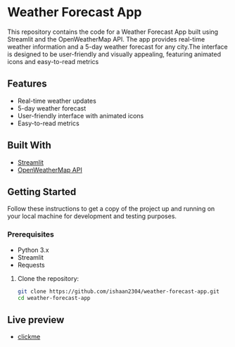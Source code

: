 # Weather Forecast App
This repository contains the code for a Weather Forecast App built using Streamlit and the OpenWeatherMap API. The app provides real-time weather information and a 5-day weather forecast for any city.The interface is designed to be user-friendly and visually appealing, featuring animated icons and easy-to-read metrics

## Features

- Real-time weather updates
- 5-day weather forecast
- User-friendly interface with animated icons
- Easy-to-read metrics

## Built With

- [Streamlit](https://streamlit.io/)
- [OpenWeatherMap API](https://openweathermap.org/api)

## Getting Started

Follow these instructions to get a copy of the project up and running on your local machine for development and testing purposes.

### Prerequisites

- Python 3.x
- Streamlit
- Requests

   
1. Clone the repository:
   ```sh
   git clone https://github.com/ishaan2304/weather-forecast-app.git
   cd weather-forecast-app
## Live preview
- [clickme](https://weatherishan.streamlit.app/)
